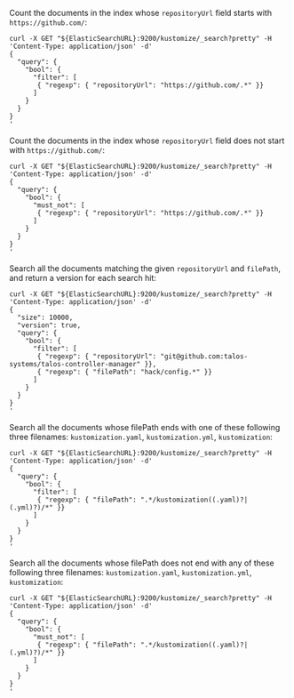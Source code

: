 Count the documents in the index whose `repositoryUrl` field starts with
`https://github.com/`:
```
curl -X GET "${ElasticSearchURL}:9200/kustomize/_search?pretty" -H 'Content-Type: application/json' -d'
{
  "query": {
    "bool": {
      "filter": [
       { "regexp": { "repositoryUrl": "https://github.com/.*" }}
      ]
    }
  }
}
'
```

Count the documents in the index whose `repositoryUrl` field does not start with
`https://github.com/`:
```
curl -X GET "${ElasticSearchURL}:9200/kustomize/_search?pretty" -H 'Content-Type: application/json' -d'
{
  "query": {
    "bool": {
      "must_not": [
       { "regexp": { "repositoryUrl": "https://github.com/.*" }}
      ]
    }
  }
}
'
```

Search all the documents matching the given `repositoryUrl` and `filePath`, and return 
a version for each search hit:
```
curl -X GET "${ElasticSearchURL}:9200/kustomize/_search?pretty" -H 'Content-Type: application/json' -d'
{
  "size": 10000,
  "version": true,
  "query": {
    "bool": {
      "filter": [
       { "regexp": { "repositoryUrl": "git@github.com:talos-systems/talos-controller-manager" }},
       { "regexp": { "filePath": "hack/config.*" }}
      ]
    }
  }
}
'
```

Search all the documents whose filePath ends with one of these following three filenames:
`kustomization.yaml`, `kustomization.yml`, `kustomization`:
```
curl -X GET "${ElasticSearchURL}:9200/kustomize/_search?pretty" -H 'Content-Type: application/json' -d'
{
  "query": {
    "bool": {
      "filter": [
       { "regexp": { "filePath": ".*/kustomization((.yaml)?|(.yml)?)/*" }}
      ]
    }
  }
}
'
```

Search all the documents whose filePath does not end with any of these following
three filenames: `kustomization.yaml`, `kustomization.yml`, `kustomization`:
```
curl -X GET "${ElasticSearchURL}:9200/kustomize/_search?pretty" -H 'Content-Type: application/json' -d'
{
  "query": {
    "bool": {
      "must_not": [
       { "regexp": { "filePath": ".*/kustomization((.yaml)?|(.yml)?)/*" }}
      ]
    }
  }
}
'
```